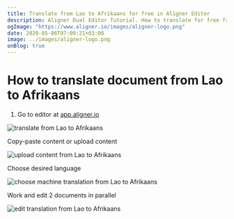 ```yaml
---
title: Translate from Lao to Afrikaans for free in Aligner Editor
description: Aligner Dual Editor Tutorial. How to translate for free from Lao to Afrikaans. Aligner is multilingual document management platform. 
ogImage: "https://www.aligner.io/images/aligner-logo.png"
date: 2020-05-06T07:09:21+03:00
image: ../images/aligner-logo.png
onBlog: true
---
```


# How to translate document from Lao to Afrikaans

1. Go to editor at [app.aligner.io](https://app.aligner.io "Aligner App web page")

![translate from Lao to Afrikaans](../aligner-blank-editor.png "translate from Lao to Afrikaans")

Copy-paste content or upload content

![upload content from Lao to Afrikaans](../aligner-uploaded-document.png "upload content from Lao to Afrikaans")

Choose desired language

![choose machine translation from Lao to Afrikaans](../aligner-language-dropdown.png "choose machine translation from Lao to Afrikaans")

Work and edit 2 documents in parallel

![edit translation from Lao to Afrikaans](../aligner-double-sitded-editor.png "edit translation from Lao to Afrikaans")

